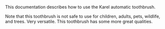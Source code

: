 This documentation describes how to use the Karel automatic toothbrush.


Note that this toothbrush is not safe to use for children, 
adults, pets, wildlife, and trees. Very versatile.
This toothbrush has some more great qualities.
